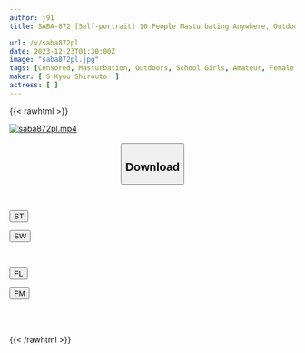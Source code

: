 ```yaml
---
author: j91
title: SABA-872 [Self-portrait] 10 People Masturbating Anywhere, Outdoors, Public Toilets, Etc.

url: /v/saba872pl
date: 2023-12-23T01:30:00Z
image: "saba872pl.jpg"
tags: [Censored, Masturbation, Outdoors, School Girls, Amateur, Female College Student	]
maker: [ S Kyuu Shirouto  ]
actress: [ ]
---
```



{{< rawhtml >}}

<div class="video" data-videoid="0p8zj7opXBcb7QX">
    <a href="javascript:;">
        <img src="/v/saba872pl/saba872pl.jpg" width="WIDTH" height="HEIGHT" alt="saba872pl.mp4" loading="lazy">
    </a>
</div>

<script type="text/javascript" src="https://j91.asia/asset/on-demand-st.js"></script>

<br>
  <link rel="stylesheet" href="https://j91.asia/asset/bs5.css">
  
  <center>
  <button class="btn btn-primary" type="button" data-bs-toggle="collapse" data-bs-target=".multi-collapse" aria-expanded="false" aria-controls="multiCollapseExample1 multiCollapseExample2"><h2>Download</h2></button></center>
</p>
<div class="row">
  <div class="col">
    <div class="collapse multi-collapse" id="multiCollapseExample1">
      <div class="card card-body">
	      	      <br>
<div class="buttons">  
<p><a href="https://streamtape.to/v/0p8zj7opXBcb7QX" target="_blank"><button class="btn-hover color-3"><i class="fa fa-download"></i> ST</button></a></p>
<p><a href="https://flaswish.com/yoq5nuz7d5tb" target="_blank"><button class="btn-hover color-2"><i class="fa fa-download"></i> SW</button></a></p></div>
    </div>
  </div>
</div>
  <div class="col">
    <div class="collapse multi-collapse" id="multiCollapseExample2">
      <div class="card card-body">
	      <br>
<div class="buttons">
<p><a href="https://filelions.site/f/lo14x20n7xpv" target="_blank"><button class="btn-hover color-9"><i class="fa fa-download"></i> FL</button></a></p>
<p><a href="https://filemoon.sx/d/k5xg8vcaoptq" target="_blank"><button class="btn-hover color-8"><i class="fa fa-download"></i> FM</button></a></p></div>
<br><br>
      </div>
    </div>
  </div>
</div>

{{< /rawhtml >}}